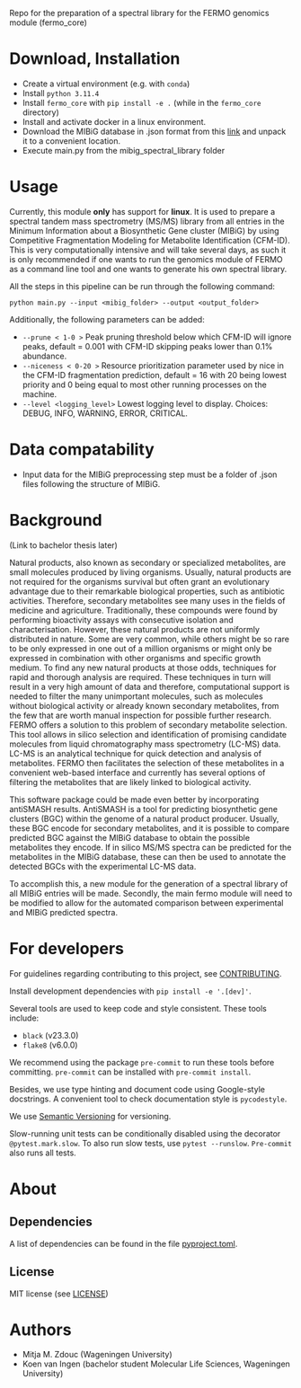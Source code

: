 Repo for the preparation of a spectral library for the FERMO genomics module (fermo_core)

Download, Installation
============

- Create a virtual environment (e.g. with `conda`)
- Install `python 3.11.4`
- Install `fermo_core` with `pip install -e .` (while in the `fermo_core` directory)
- Install and activate docker in a linux environment.
- Download the MIBiG database in .json format from this [link](https://mibig.secondarymetabolites.org/) and
unpack it to a convenient location.
- Execute main.py from the mibig_spectral_library folder

Usage
====

Currently, this module **only** has support for **linux**.
It is used to prepare a spectral tandem mass spectrometry (MS/MS) library from all entries in the Minimum
Information about a Biosynthetic Gene cluster (MIBiG) by using Competitive Fragmentation Modeling for Metabolite
Identification (CFM-ID). This is very computationally intensive and will take several days, as such it is only
recommended if one wants to run the genomics module of FERMO as a command line tool and one wants to generate his own spectral library.

All the steps in this pipeline can be run through the following command:

`python main.py --input <mibig_folder> --output <output_folder>`

Additionally, the following parameters can be added:
- `--prune < 1-0 >` Peak pruning threshold below which CFM-ID will ignore peaks, default = 0.001 with CFM-ID skipping peaks lower than 0.1% abundance.
- `--niceness < 0-20 >` Resource prioritization parameter used by nice in the CFM-ID fragmentation prediction, default = 16 with 20 being lowest priority and 0 being equal to most other running processes on the machine.
- `--level <logging_level>` Lowest logging level to display. Choices: DEBUG, INFO, WARNING, ERROR, CRITICAL.

Data compatability
=====

- Input data for the MIBiG preprocessing step must be a folder of .json files following the structure of MIBiG.

Background
====
(Link to bachelor thesis later)

Natural products, also known as secondary or specialized metabolites, are small molecules produced by living organisms.
Usually, natural products are not required for the organisms survival but often grant an evolutionary advantage
due to their remarkable biological properties, such as antibiotic activities. Therefore, secondary metabolites see many
uses in the fields of medicine and agriculture. Traditionally, these compounds were found by performing bioactivity
assays with consecutive isolation and characterisation. However, these natural products are not uniformly distributed
in nature. Some are very common, while others might be so rare to be only expressed in one out of a million organisms
or might only be expressed in combination with other organisms and specific growth medium. To find any new natural
products at those odds, techniques for rapid and thorough analysis are required. These techniques in turn will result
in a very high amount of data and therefore, computational support is needed to filter the many unimportant molecules,
such as molecules without biological activity or already known secondary metabolites, from the few that are worth
manual inspection for possible further research.
FERMO offers a solution to this problem of secondary metabolite selection. This tool allows in silico selection and
identification of promising candidate molecules from liquid chromatography mass spectrometry (LC-MS) data. LC-MS is an
analytical technique for quick detection and analysis of metabolites. FERMO then facilitates the selection of these
metabolites in a convenient web-based interface and currently has several options of filtering the metabolites that
are likely linked to biological activity.

This software package could be made even better by incorporating antiSMASH results.  AntiSMASH is a tool
for predicting biosynthetic gene clusters (BGC) within the genome of a natural product producer. Usually, these BGC
encode for secondary metabolites, and it is possible to compare predicted BGC against the MIBiG database to obtain
the possible metabolites they encode. If in silico MS/MS spectra can be predicted for the metabolites in the MIBiG
database, these can then be used to annotate the detected BGCs with the experimental LC-MS data.

To accomplish this, a new module for the generation of a spectral library of all MIBiG entries will be made. Secondly,
the main fermo module will need to be modified to allow for the automated comparison between experimental and MIBiG
predicted spectra.

For developers
==============

For guidelines regarding contributing to this project, see
[CONTRIBUTING](CONTRIBUTING.md).

Install development dependencies with `pip install -e '.[dev]'`.

Several tools are used to keep code and style consistent.
These tools include:
- `black` (v23.3.0)
- `flake8` (v6.0.0)

We recommend using the package `pre-commit` to run these tools before committing.
`pre-commit` can be installed with `pre-commit install`.

Besides, we use type hinting and document code using Google-style docstrings.
A convenient tool to check documentation style is `pycodestyle`.

We use [Semantic Versioning](http://semver.org/) for versioning.

Slow-running unit tests can be conditionally disabled using the decorator
`@pytest.mark.slow`. To also run slow tests, use `pytest --runslow`. `Pre-commit`
also runs all tests.

About
=====

## Dependencies

A list of dependencies can be found in the file [pyproject.toml](pyproject.toml).

## License

MIT license (see [LICENSE](LICENSE.md))

Authors
=======

- Mitja M. Zdouc (Wageningen University)
- Koen van Ingen (bachelor student Molecular Life Sciences, Wageningen University)